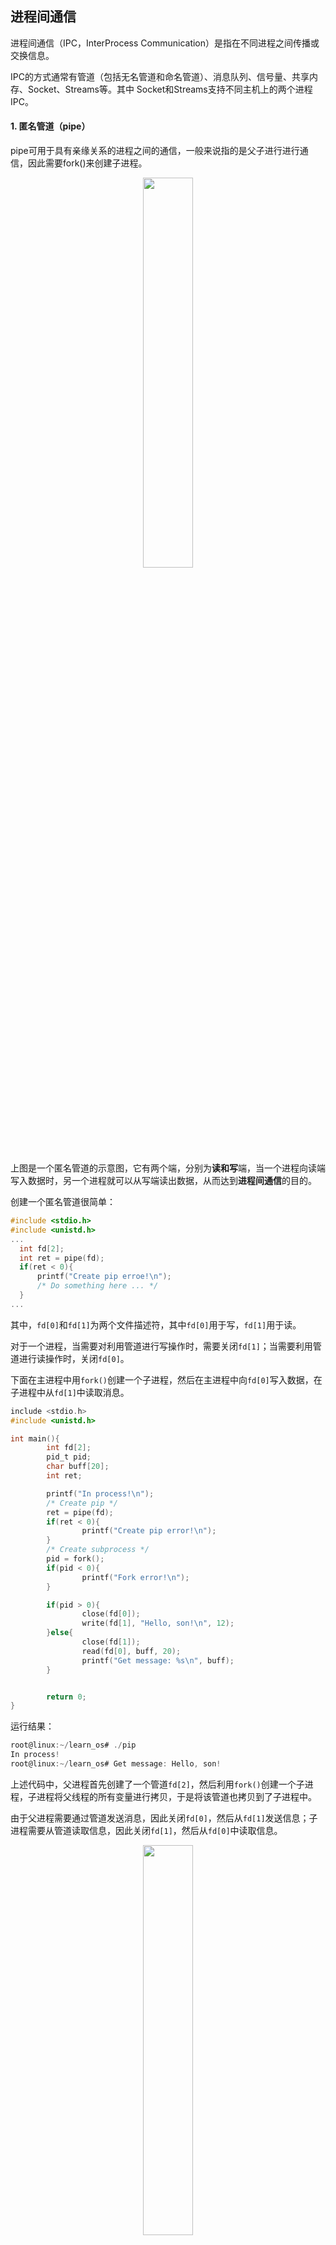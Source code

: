 ## 进程间通信

进程间通信（IPC，InterProcess Communication）是指在不同进程之间传播或交换信息。

IPC的方式通常有管道（包括无名管道和命名管道）、消息队列、信号量、共享内存、Socket、Streams等。其中 Socket和Streams支持不同主机上的两个进程IPC。

#### 1. 匿名管道（pipe）

pipe可用于具有亲缘关系的进程之间的通信，一般来说指的是父子进行进行通信，因此需要fork()来创建子进程。

<div align = center>
<img src = "https://img-blog.csdnimg.cn/20190925114752783.png" width = "40%">
<div align = left>
  
上图是一个匿名管道的示意图，它有两个端，分别为**读和写**端，当一个进程向读端写入数据时，另一个进程就可以从写端读出数据，从而达到**进程间通信**的目的。

创建一个匿名管道很简单：
```c
#include <stdio.h>
#include <unistd.h>
...
  int fd[2];
  int ret = pipe(fd);
  if(ret < 0){
      printf("Create pip erroe!\n");
      /* Do something here ... */
  }
...
```
其中，`fd[0]`和`fd[1]`为两个文件描述符，其中`fd[0]`用于写，`fd[1]`用于读。

对于一个进程，当需要对利用管道进行写操作时，需要关闭`fd[1]`；当需要利用管道进行读操作时，关闭`fd[0]`。

下面在主进程中用`fork()`创建一个子进程，然后在主进程中向`fd[0]`写入数据，在子进程中从`fd[1]`中读取消息。

```c
include <stdio.h>
#include <unistd.h>

int main(){
        int fd[2];
        pid_t pid;
        char buff[20];
        int ret;

        printf("In process!\n");
        /* Create pip */
        ret = pipe(fd);
        if(ret < 0){
                printf("Create pip error!\n");
        }
        /* Create subprocess */
        pid = fork();
        if(pid < 0){
                printf("Fork error!\n");
        }

        if(pid > 0){
                close(fd[0]);
                write(fd[1], "Hello, son!\n", 12);
        }else{
                close(fd[1]);
                read(fd[0], buff, 20);
                printf("Get message: %s\n", buff);
        }


        return 0;
}
```
运行结果：
```c
root@linux:~/learn_os# ./pip
In process!
root@linux:~/learn_os# Get message: Hello, son!

```
上述代码中，父进程首先创建了一个管道`fd[2]`，然后利用`fork()`创建一个子进程，子进程将父线程的所有变量进行拷贝，于是将该管道也拷贝到了子进程中。

由于父进程需要通过管道发送消息，因此关闭`fd[0]`，然后从`fd[1]`发送信息；子进程需要从管道读取信息，因此关闭`fd[1]`，然后从`fd[0]`中读取信息。

<div align = center>
<img src = "https://img-blog.csdnimg.cn/20190925155219977.png" width = "40%">
<div align = left>





